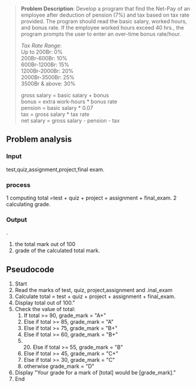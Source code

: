 > **Problem Description**: Develop a program that find the Net-Pay of an employee after deduction of pension (7%) and tax based on tax rate provided. The
> program should read the basic salary, worked hours, and bonus rate. If the employee worked hours exceed 40 hrs., the program prompts the user to enter an
> over-time bonus rate/hour.
> 
> *Tax Rate Range*:  
> Up to 200Br:    0%  
> 200Br-600Br:    10%  
> 600Br-1200Br:   15%  
> 1200Br-2000Br:  20%  
> 2000Br-3500Br:  25%  
> 3500Br & above: 30%
>
> gross salary = basic salary + bonus  
> bonus = extra work-hours * bonus rate  
> pension = basic salary * 0.07  
> tax = gross salary * tax rate  
> net salary = gross salary - pension - tax
 ## Problem analysis
 ### Input
  test,quiz,assignment,project,final exam.
 ### process
 1  computing total =test + quiz + project + assignment + final_exam.
 2 calculating grade.
 
 ### Output
 .
1. the total mark out of 100
2. grade of the calculated total mark.

## Pseudocode
1. Start
5. Read the marks of test, quiz, project,assignment and .inal_exam
14. Calculate total = test + quiz + project + assignment + final_exam.
15. Display total out of 100."
16. Check the value of total:
    1. If total >= 90, grade_mark = "A+"
    2. Else if total >= 85, grade_mark = "A"
    3.  Else if total >= 75, grade_mark = "B+"
    4.  Else if total >= 60, grade_mark = "B+"
    5.  20. Else if total >= 55, grade_mark = "B"
    6.   Else if total >= 45, grade_mark = "C+"
    7.   Else if total >= 30,  grade_mark = "C"
    8.   otherwise grade_mark = "D"
24. Display "Your grade for a mark of [total] would be [grade_mark]."
25. End


